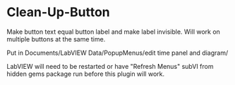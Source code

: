 # Clean-Up-Button
Make button text equal button label and make label invisible.
Will work on multiple buttons at the same time.

Put in Documents/LabVIEW Data/PopupMenus/edit time panel and diagram/

LabVIEW will need to be restarted or have "Refresh Menus" subVI from hidden gems package run before this plugin will work.
